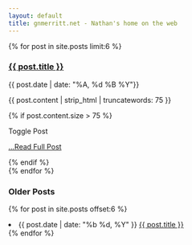```yaml
---
layout: default
title: gnmerritt.net - Nathan's home on the web
---
```


<section>

{% for post in site.posts limit:6 %}
  <article class="post">
     <h3 onclick="gnm.toggleOpen(this)"> <a href="{{ post.id }}.html">{{ post.title }}</a></h3>
     <p class="date">{{ post.date | date: "%A, %d %B  %Y"}}</p>
     <p class="preview">{{ post.content | strip_html | truncatewords: 75 }}</p>
     {% if post.content.size > 75 %}
       <p class="hide" onclick="gnm.toggleOpen(this)">Toggle Post</p>
       <p class="more"><a href="{{ post.id }}.html">...Read Full Post</a></p>
     {% endif %}
  </article>
{% endfor %}

</section>

### Older Posts ###

{% for post in site.posts offset:6 %}
  <li>
    <span class="date">{{ post.date | date: "%b %d, %Y" }}</span>
    <a href="{{ post.url }}">{{ post.title }}</a>
  </li>
{% endfor %}